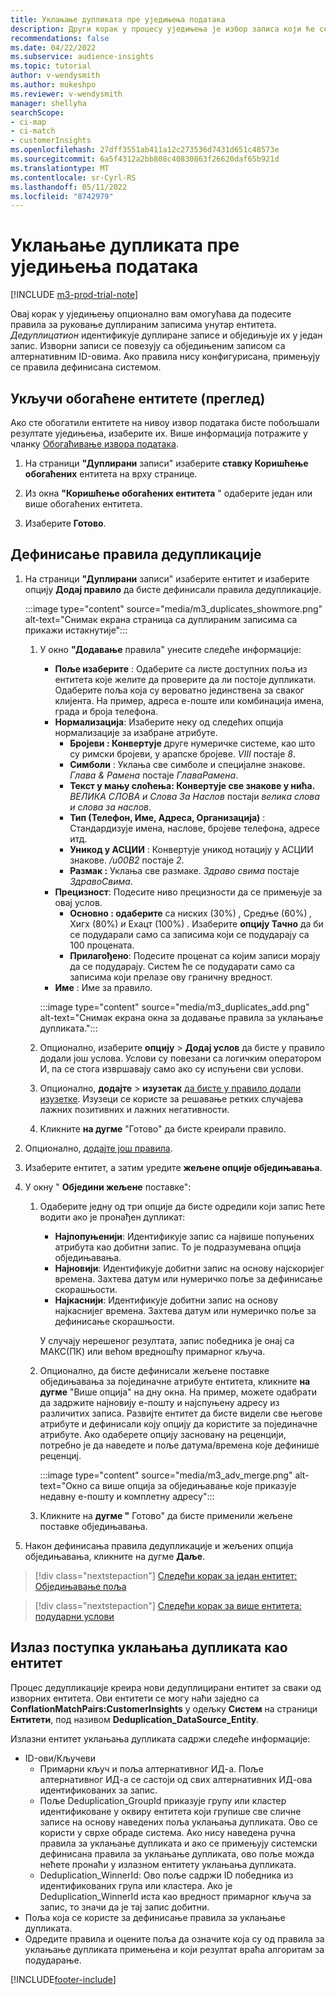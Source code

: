 ```yaml
---
title: Уклањање дупликата пре уједињења података
description: Други корак у процесу уједињења је избор записа који ће се водити приликом тражења дупликата.
recommendations: false
ms.date: 04/22/2022
ms.subservice: audience-insights
ms.topic: tutorial
author: v-wendysmith
ms.author: mukeshpo
ms.reviewer: v-wendysmith
manager: shellyha
searchScope:
- ci-map
- ci-match
- customerInsights
ms.openlocfilehash: 27dff3551ab411a12c273536d7431d651c48573e
ms.sourcegitcommit: 6a5f4312a2bb808c40830863f26620daf65b921d
ms.translationtype: MT
ms.contentlocale: sr-Cyrl-RS
ms.lasthandoff: 05/11/2022
ms.locfileid: "8742979"
---
```

# <a name="remove-duplicates-before-unifying-data"></a>Уклањање дупликата пре уједињења података

[!INCLUDE [m3-prod-trial-note](includes/m3-prod-trial-note.md)]

Овај корак у уједињењу опционално вам омогућава да подесите правила за руковање дуплираним записима унутар ентитета. *Дедуплицатион* идентификује дуплиране записе и обједињује их у један запис. Изворни записи се повезују са обједињеним записом са алтернативним ID-овима. Ако правила нису конфигурисана, примењују се правила дефинисана системом.

## <a name="include-enriched-entities-preview"></a>Укључи обогаћене ентитете (преглед)

Ако сте обогатили ентитете на нивоу извор података бисте побољшали резултате уједињења, изаберите их. Више информација потражите у чланку [Обогаћивање извора података](data-sources-enrichment.md).

1. На страници **"Дуплирани** записи" изаберите **ставку Коришћење обогаћених** ентитета на врху странице.

1. Из окна **"Коришћење обогаћених ентитета** " одаберите један или више обогаћених ентитета.

1. Изаберите **Готово**.

## <a name="define-deduplication-rules"></a>Дефинисање правила дедупликације

1. На страници **"Дуплирани** записи" изаберите ентитет и изаберите опцију **Додај правило** да бисте дефинисали правила дедупликације.

   :::image type="content" source="media/m3_duplicates_showmore.png" alt-text="Снимак екрана страница са дуплираним записима са прикажи истакнутије":::

   1. У окно **"Додавање** правила" унесите следеће информације:
      - **Поље изаберите** : Одаберите са листе доступних поља из ентитета које желите да проверите да ли постоје дупликати. Одаберите поља која су вероватно јединствена за сваког клијента. На пример, адреса е-поште или комбинација имена, града и броја телефона.
      - **Нормализација**: Изаберите неку од следећих опција нормализације за изабране атрибуте.
        - **Бројеви : Конвертује** друге нумеричке системе, као што су римски бројеви, у арапске бројеве. *VIII* постаје *8*.
        - **Симболи** : Уклања све симболе и специјалне знакове. *Глава & Рамена* постаје *ГлаваРамена*.
        - **Текст у мању слоћења: Конвертује све знакове у нића.** *ВЕЛИКА СЛОВА и Слова За Наслов* постаји *велика слова и слова за наслов*.
        - **Тип (Телефон, Име, Адреса, Организација)** : Стандардизује имена, наслове, бројеве телефона, адресе итд.
        - **Уникод у АСЦИИ** : Конвертује уникод нотацију у АСЦИИ знакове. */u00B2* постаје *2*.
        - **Размак :** Уклања све размаке. *Здраво свима* постаје *ЗдравоСвима*.
      - **Прецизност**: Подесите ниво прецизности да се примењује за овај услов.
        - **Основно : одаберите** са ниских (30%) *,* Средње (60%) *,* Хигх (80%) *и* Еxацт (100%) *.* Изаберите **опцију Тачно** да би се подударали само са записима који се подударају са 100 процената.
        - **Прилагођено**: Подесите проценат са којим записи морају да се подударају. Систем ће се подударати само са записима који прелазе ову граничну вредност.
      - **Име** : Име за правило.

      :::image type="content" source="media/m3_duplicates_add.png" alt-text="Снимак екрана окна за додавање правила за уклањање дупликата.":::

   1. Опционално, изаберите **опцију** > **Додај услов** да бисте у правило додали још услова. Услови су повезани са логичким оператором И, па се стога извршавају само ако су испуњени сви услови.

   1. Опционално, **додајте** > **изузетак** [да бисте у правило додали изузетке](match-entities.md#add-exceptions-to-a-rule). Изузеци се користе за решавање ретких случајева лажних позитивних и лажних негативности.

   1. Кликните **на дугме** "Готово" да бисте креирали правило.

1. Опционално, [додајте још правила](#define-deduplication-rules).

1. Изаберите ентитет, а затим уредите **жељене опције обједињавања**.

1. У окну " **Обједини жељене** поставке":
   1. Одаберите једну од три опције да бисте одредили који запис ћете водити ако је пронађен дупликат:
      - **Најпопуњенији**: Идентификује запис са највише попуњених атрибута као добитни запис. То је подразумевана опција обједињавања.
      - **Најновији**: Идентификује добитни запис на основу најскоријег времена. Захтева датум или нумеричко поље за дефинисање скорашњости.
      - **Најкаснији**: Идентификује добитни запис на основу најкаснијег времена. Захтева датум или нумеричко поље за дефинисање скорашњости.
      
      У случају нерешеног резултата, запис победника је онај са МАКС(ПК) или већом вредношћу примарног кључа.
      
   1. Опционално, да бисте дефинисали жељене поставке обједињавања за појединачне атрибуте ентитета, кликните **на дугме** "Више опција" на дну окна. На пример, можете одабрати да задржите најновију е-пошту и најспуњену адресу из различитих записа. Развијте ентитет да бисте видели све његове атрибуте и дефинисали коју опцију да користите за појединачне атрибуте. Ако одаберете опцију засновану на реценцији, потребно је да наведете и поље датума/времена које дефинише реценциј.

      :::image type="content" source="media/m3_adv_merge.png" alt-text="Окно са више опција за обједињавање које приказује недавну е-пошту и комплетну адресу":::

   1. Кликните на **дугме "** Готово" да бисте применили жељене поставке обједињавања.

1. Након дефинисања правила дедупликације и жељених опција обједињавања, кликните на дугме **Даље**.
  
> [!div class="nextstepaction"]
> [Следећи корак за један ентитет: Обједињавање поља](merge-entities.md)

> [!div class="nextstepaction"]
> [Следећи корак за више ентитета: подударни услови](match-entities.md)

## <a name="deduplication-output-as-an-entity"></a>Излаз поступка уклањања дупликата као ентитет

Процес дедупликације креира нови дедуплицирани ентитет за сваки од изворних ентитета. Ови ентитети се могу наћи заједно са **ConflationMatchPairs:CustomerInsights** у одељку **Систем** на страници **Ентитети**, под називом **Deduplication_DataSource_Entity**.

Излазни ентитет уклањања дупликата садржи следеће информације:

- ID-ови/Кључеви
  - Примарни кључ и поља алтернативног ИД-а. Поље алтернативног ИД-а се састоји од свих алтернативних ИД-ова идентификованих за запис.
  - Поље Deduplication_GroupId приказује групу или кластер идентификоване у оквиру ентитета који групише све сличне записе на основу наведених поља уклањања дупликата. Ово се користи у сврхе обраде система. Ако нису наведена ручна правила за уклањање дупликата и ако се примењују системски дефинисана правила за уклањање дупликата, ово поље можда нећете пронаћи у излазном ентитету уклањања дупликата.
  - Deduplication_WinnerId: Ово поље садржи ID победника из идентификованих група или кластера. Ако је Deduplication_WinnerId иста као вредност примарног кључа за запис, то значи да је тај запис добитни.
- Поља која се користе за дефинисање правила за уклањање дупликата.
- Одредите правила и оцените поља да означите која су од правила за уклањање дупликата примењена и који резултат враћа алгоритам за подударање.

[!INCLUDE[footer-include](includes/footer-banner.md)]
